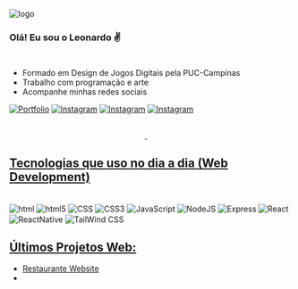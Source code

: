 ![logo](https://i.pinimg.com/originals/1f/3c/e3/1f3ce3f2fb77aeb542d616158e3b40a7.gif)
### Olá! Eu sou o Leonardo ✌️

#
- Formado em Design de Jogos Digitais pela PUC-Campinas
- Trabalho com programação e arte
- Acompanhe minhas redes sociais

[![Portfolio](https://img.shields.io/website-up-down-green-red/http/monip.org.svg)](https://)
[![Instagram](https://img.shields.io/badge/Instagram-E4405F?style=for-the-badge&logo=instagram&logoColor=white)](https://www.instagram.com/leo_godoy_jr?igsh=NXRkZjI2bWd0MDd6&utm_source=qr)
[![Instagram](https://img.shields.io/badge/LinkedIn-0077B5?style=for-the-badge&logo=linkedin&logoColor=white)](https://www.linkedin.com/in/leonardo-de-godoy-junior/)
[![Instagram](https://img.shields.io/badge/-Behance-blue?style=for-the-badge&logo=behance&logoColor=white)](https://www.behance.net/leonardogodoy10/)
##

<div>
    <a href="https://github.com/LeoGjr">
    <img width="48%" scr="https://github-readme-stats.vercel.app/api?username=LeoGjr&show_icons=true&theme=tokyonight"/>
    <img width="48%" scr="https://github-readme-stats.vercel.app/api/top-langs/?username=LeoGjr&layout=compact"/>
</div>

## Tecnologias que uso no dia a dia (Web Development)

<div style="display: inline-block"><br/>
    <img align="center" alt="html" src="https://img.shields.io/badge/HTML-239120?style=for-the-badge&logo=html5&logoColor=white" />
    <img align="center" alt="html5" src="https://img.shields.io/badge/HTML5-E34F26?style=for-the-badge&logo=html5&logoColor=white" />
    <img align="center" alt="CSS" src="https://img.shields.io/badge/CSS-239120?&style=for-the-badge&logo=css3&logoColor=white" />
    <img align="center" alt="CSS3" src="https://img.shields.io/badge/CSS3-1572B6?style=for-the-badge&logo=css3&logoColor=white" />
    <img align="center" alt="JavaScript" src="https://img.shields.io/badge/JavaScript-F7DF1E?style=for-the-badge&logo=javascript&logoColor=black" />
    <img align="center" alt="NodeJS" src="https://img.shields.io/badge/Node.js-43853D?style=for-the-badge&logo=node.js&logoColor=white" />
    <img align="center" alt="Express" src="https://img.shields.io/badge/Express.js-404D59?style=for-the-badge" />
    <img align="center" alt="React" src="https://img.shields.io/badge/React-20232A?style=for-the-badge&logo=react&logoColor=61DAFB" />
    <img align="center" alt="ReactNative" src="https://img.shields.io/badge/React_Native-20232A?style=for-the-badge&logo=react&logoColor=61DAFB" />
    <img align="center" alt="TailWind CSS" src="https://img.shields.io/badge/Tailwind_CSS-38B2AC?style=for-the-badge&logo=tailwind-css&logoColor=white" />
</div><br/>

## Últimos Projetos Web:
- [Restaurante Website]()<br/>
- 
